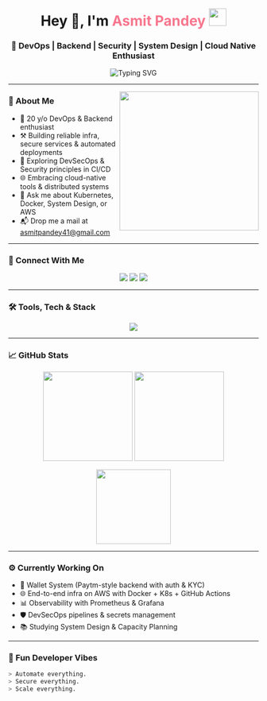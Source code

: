 <!-- GitHub Profile README: Asmit Pandey -->
<!-- Fancy | Animated | Aesthetic -->

<h1 align="center">
  Hey 👋, I'm <span style="color:#f7768e;">Asmit Pandey</span>
  <img src="https://media.giphy.com/media/hvRJCLFzcasrR4ia7z/giphy.gif" width="35"/>
</h1>

<h3 align="center">
  🚀 DevOps | Backend | Security | System Design | Cloud Native Enthusiast
</h3>

<p align="center">
  <img src="https://readme-typing-svg.demolab.com?font=Fira+Code&weight=500&size=24&pause=1000&color=F7768E&center=true&vCenter=true&width=440&lines=Developer+by+passion%2C+Engineer+by+vision.;Learning+to+build+scalable+and+secure+systems.;Automating+everything+I+can+⚙️;" alt="Typing SVG" />
</p>

---

<img align="right" src="https://media.giphy.com/media/qgQUggAC3Pfv687qPC/giphy.gif" width="280" />

### 🧠 About Me

- 🎯 20 y/o DevOps & Backend enthusiast  
- ⚒️ Building reliable infra, secure services & automated deployments  
- 🔐 Exploring DevSecOps & Security principles in CI/CD  
- 🌐 Embracing cloud-native tools & distributed systems  
- 💬 Ask me about Kubernetes, Docker, System Design, or AWS  
- 📬 Drop me a mail at [asmitpandey41@gmail.com](mailto:asmitpandey41@gmail.com)

---

### 💼 Connect With Me

<p align="center">
  <a href="mailto:asmitpandey41@gmail.com"><img src="https://img.shields.io/badge/Gmail-D14836?style=for-the-badge&logo=gmail&logoColor=white"/></a>
  <a href="https://www.linkedin.com/in/asmit-pandey-950406290/"><img src="https://img.shields.io/badge/LinkedIn-0077B5?style=for-the-badge&logo=linkedin&logoColor=white"/></a>
  <a href="https://github.com/asmit990"><img src="https://img.shields.io/badge/GitHub-171515?style=for-the-badge&logo=github&logoColor=white"/></a>
</p>

---

### 🛠️ Tools, Tech & Stack

<p align="center">
  <img src="https://skillicons.dev/icons?i=docker,kubernetes,aws,nginx,githubactions,linux,git,vscode,bash,nodejs,ts,redis,kafka,mongodb,postgres,graphql&perline=8" />
</p>

---

### 📈 GitHub Stats

<p align="center">
  <img src="https://github-readme-stats.vercel.app/api?username=asmit990&show_icons=true&theme=tokyonight&count_private=true" height="180px"/>
  <img src="https://github-readme-streak-stats.herokuapp.com/?user=asmit990&theme=tokyonight&hide_border=true" height="180px"/>
</p>

<p align="center">
  <img src="https://github-readme-stats.vercel.app/api/top-langs/?username=asmit990&layout=compact&theme=tokyonight&langs_count=8" height="150px"/>
</p>

---

### ⚙️ Currently Working On

- 🔧 Wallet System (Paytm-style backend with auth & KYC)
- 🌐 End-to-end infra on AWS with Docker + K8s + GitHub Actions
- 📊 Observability with Prometheus & Grafana
- 🛡️ DevSecOps pipelines & secrets management
- 📚 Studying System Design & Capacity Planning

---

### 🧩 Fun Developer Vibes

```bash
> Automate everything.
> Secure everything.
> Scale everything.
